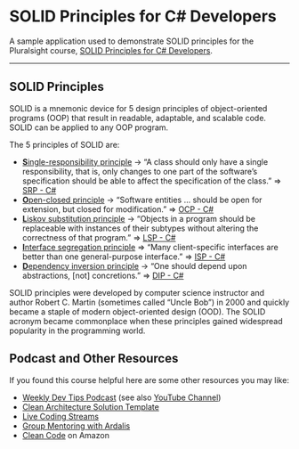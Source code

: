# SOLID Principles for C# Developers

A sample application used to demonstrate SOLID principles for the Pluralsight course, [SOLID Principles for C# Developers](https://app.pluralsight.com/library/courses/csharp-solid-principles).

---
## SOLID Principles

SOLID is a mnemonic device for 5 design principles of object-oriented programs (OOP) that result in readable, adaptable, and scalable code. SOLID can be applied to any OOP program.

The 5 principles of SOLID are:

- [**S**ingle-responsibility principle](https://www.educative.io/blog/solid-principles-oop-c-sharp#single-responsibility) -> “A class should only have a single responsibility, that is, only changes to one part of the software’s specification should be able to affect the specification of the class.” => [SRP - C#](https://github.com/olich97/SolidExercise/commit/ee3a4700b38898ae633f629698df0a3827de57ed?branch=ee3a4700b38898ae633f629698df0a3827de57ed&diff=split)
- [**O**pen-closed principle](https://www.educative.io/blog/solid-principles-oop-c-sharp#open-closed) -> “Software entities … should be open for extension, but closed for modification.” => [OCP - C#](https://github.com/olich97/SolidExercise/commit/82e2ffa26ddb9180132ecea8280f57b5486f3224?branch=82e2ffa26ddb9180132ecea8280f57b5486f3224&diff=split)
- [**L**iskov substitution principle](https://www.educative.io/blog/solid-principles-oop-c-sharp#liskov) -> “Objects in a program should be replaceable with instances of their subtypes without altering the correctness of that program.” => [LSP - C#](https://github.com/olich97/SolidExercise/commit/2485b1a0908421a0e7dd2ce8fb8cc41ee70485e9?branch=2485b1a0908421a0e7dd2ce8fb8cc41ee70485e9&diff=split)
- [**I**nterface segregation principle](https://www.educative.io/blog/solid-principles-oop-c-sharp#interface) => “Many client-specific interfaces are better than one general-purpose interface.” => [ISP - C#](https://github.com/olich97/SolidExercise/commit/9667adfb89c0c21174d311a1d0af166b4f3cf38e?branch=9667adfb89c0c21174d311a1d0af166b4f3cf38e&diff=split)
- [**D**ependency inversion principle](https://www.educative.io/blog/solid-principles-oop-c-sharp#dependency) -> “One should depend upon abstractions, [not] concretions.” => [DIP - C#](https://github.com/olich97/SolidExercise/commit/664a986f7fb6aca10112be3106141998dabbd52e?branch=664a986f7fb6aca10112be3106141998dabbd52e&diff=split)

SOLID principles were developed by computer science instructor and author Robert C. Martin (sometimes called “Uncle Bob”) in 2000 and quickly became a staple of modern object-oriented design (OOD). The SOLID acronym became commonplace when these principles gained widespread popularity in the programming world.


## Podcast and Other Resources

If you found this course helpful here are some other resources you may like:

- [Weekly Dev Tips Podcast](https://www.weeklydevtips.com/) (see also [YouTube Channel](https://www.youtube.com/channel/UC1OeiOnqUZHVinzRK5MuHsA))
- [Clean Architecture Solution Template](https://github.com/ardalis/CleanArchitecture)
- [Live Coding Streams](https://twitch.tv/ardalis)
- [Group Mentoring with Ardalis](https://devbetter.com)
- [Clean Code](https://amzn.to/2FNjh2y) on Amazon

